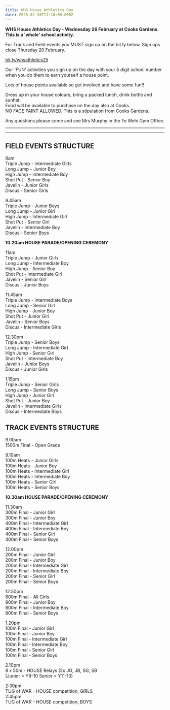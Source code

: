 ```yaml
---
title: WHS House Athletics Day
date: 2025-02-26T11:18:00.000Z
---
```

**WHS House Athletics Day - Wednesday 26 February at Cooks Gardens.  
This is a 'whole' school activity.**

For Track and Field events you MUST sign up on the bit.ly below.  Sign ups close Thursday 20 February.

[bit.ly/whsathletics25](https://docs.google.com/forms/d/e/1FAIpQLSdb5Ru7kI5kKtAkVd0770UjScokud0CQx-BhUw3si95rwnBOw/viewform)[](https://docs.google.com/forms/d/e/1FAIpQLSdb5Ru7kI5kKtAkVd0770UjScokud0CQx-BhUw3si95rwnBOw/viewform)[](https://docs.google.com/forms/d/e/1FAIpQLSdb5Ru7kI5kKtAkVd0770UjScokud0CQx-BhUw3si95rwnBOw/viewform)

[](https://docs.google.com/forms/d/e/1FAIpQLSdb5Ru7kI5kKtAkVd0770UjScokud0CQx-BhUw3si95rwnBOw/viewform)Our 'FUN' activities you sign up on the day with your 5 digit school number when you do them to earn yourself a house point.

Lots of house points available so get involved and have some fun!!

Dress up in your house colours, bring a packed lunch, drink bottle and sunhat.  
Food will be available to purchase on the day also at Cooks.  
NO FACE PAINT ALLOWED.  This is a stipulation from Cooks Gardens.

Any questions please come and see Mrs Murphy in the Te Wehi Gym Office.

__________________________________________
__________________________________________

## FIELD EVENTS STRUCTURE

9am  
Triple Jump - Intermediate Girls  
Long Jump - Junior Boy  
High Jump - Intermediate Boy  
Shot Put - Senior Boy  
Javelin - Junior Girls  
Discus - Senior Girls

9.45am  
Triple Jump - Junior Boys  
Long Jump - Junior Girl  
High Jump - Intermediate Girl  
Shot Put - Senior Girl  
Javelin - Intermediate Boy  
Discus - Senior Boys

**10.20am	HOUSE PARADE/OPENING CEREMONY**

11am  
Triple Jump - Junior Girls  
Long Jump - Intermediate Boy  
High Jump - Senior Boy  
Shot Put - Intermediate Girl  
Javelin - Senior Girl  
Discus - Junior Boys 

11.45am  
Triple Jump - Intermediate Boys  
Long Jump - Senior Girl  
High Jump - Junior Boy  
Shot Put - Junior Girl  
Javelin - Senior Boys      
Discus - Intermediate Girls

12.30pm  
Triple Jump - Senior Boys  
Long Jump - Intermediate Girl  
High Jump - Senior Girl  
Shot Put - Intermediate Boy  
Javelin - Junior Boys  
Discus - Junior Girls
	
1.15pm  
Triple Jump - Senior Girls  
Long Jump - Senior Boys  
High Jump - Junior Girl  
Shot Put - Junior Boy  
Javelin - Intermediate Girls  
Discus - Intermediate Boys


## TRACK EVENTS STRUCTURE

9.00am  
1500m Final - Open Grade

9.10am  
100m Heats - Junior Girls  
100m Heats - Junior Boy  
100m Heats - Intermediate Girl  
100m Heats - Intermediate Boy  
100m Heats - Senior Girl  
100m Heats - Senior Boys

**10.30am	HOUSE PARADE/OPENING CEREMONY**

		 
11.30am  
300m Final - Junior Girl  
300m Final - Junior Boy  
400m Final - Intermediate Girl  
400m Final - Intermediate Boy  
400m Final - Senior Girl  
400m Final - Senior Boys


12.00pm  
200m Final - Junior Girl  
200m Final - Junior Boy  
200m Final - Intermediate Girl  
200m Final - Intermediate Boy  
200m Final - Senior Girl  
200m Final - Senior Boys
		
12.50pm  
800m Final - All Girls  
800m Final - Junior Boy  
800m Final - Intermediate Boy  
800m Final - Senior Boys

1.20pm  
100m Final - Junior Girl  
100m Final - Junior Boy  
100m Final - Intermediate Girl  
100m Final - Intermediate Boy  
100m Final - Senior Girl  
100m Final - Senior Boys

2.10pm  
8 x 50m - HOUSE Relays (2x JG, JB, SG, SB  
(Junior = Y9-10 Senior = Y11-13)  

2:30pm  
TUG of WAR - HOUSE competition, GIRLS  
2:45pm  
TUG of WAR - HOUSE competition, BOYS

